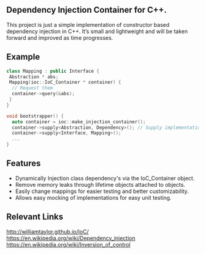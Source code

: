 ## Dependency Injection Container for C++.

This project is just a simple implementation of constructor based dependency injection in C++. It’s small and lightweight and will be taken forward and improved as time progresses.

## Example

```c++
class Mapping : public Interface {
 Abstraction * abs;
 Mapping(ioc::IoC_Container * container) {
  // Request them
  container->query(&abs); 
 }
}

void bootstrapper() {
  auto container = ioc::make_injection_container();
  container->supply<Abstraction, Dependency>(); // Supply implementations
  container->supply<Interface, Mapping>();
  ...
}
```

## Features
- Dynamically Injection class dependency's via the IoC_Container object.
- Remove memory leaks through lifetime objects attached to objects.
- Easily change mappings for easier testing and better customizability.
- Allows easy mocking of implementations for easy unit testing.

## Relevant Links
http://williamtaylor.github.io/IoC/<br />
https://en.wikipedia.org/wiki/Dependency_injection<br />
https://en.wikipedia.org/wiki/Inversion_of_control

